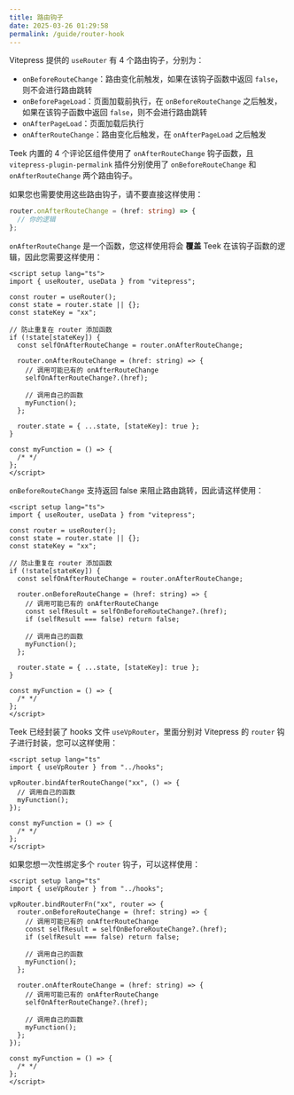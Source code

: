```yaml
---
title: 路由钩子
date: 2025-03-26 01:29:58
permalink: /guide/router-hook
---
```


Vitepress 提供的 `useRouter` 有 4 个路由钩子，分别为：

- `onBeforeRouteChange`：路由变化前触发，如果在该钩子函数中返回 `false`，则不会进行路由跳转
- `onBeforePageLoad`：页面加载前执行，在 `onBeforeRouteChange` 之后触发，如果在该钩子函数中返回 `false`，则不会进行路由跳转
- `onAfterPageLoad`：页面加载后执行
- `onAfterRouteChange`：路由变化后触发，在 `onAfterPageLoad` 之后触发

Teek 内置的 4 个评论区组件使用了 `onAfterRouteChange` 钩子函数，且 `vitepress-plugin-permalink` 插件分别使用了 `onBeforeRouteChange` 和 `onAfterRouteChange` 两个路由钩子。

如果您也需要使用这些路由钩子，请不要直接这样使用：

```ts
router.onAfterRouteChange = (href: string) => {
  // 你的逻辑
};
```

`onAfterRouteChange` 是一个函数，您这样使用将会 **覆盖** Teek 在该钩子函数的逻辑，因此您需要这样使用：

```vue
<script setup lang="ts">
import { useRouter, useData } from "vitepress";

const router = useRouter();
const state = router.state || {};
const stateKey = "xx";

// 防止重复在 router 添加函数
if (!state[stateKey]) {
  const selfOnAfterRouteChange = router.onAfterRouteChange;

  router.onAfterRouteChange = (href: string) => {
    // 调用可能已有的 onAfterRouteChange
    selfOnAfterRouteChange?.(href);

    // 调用自己的函数
    myFunction();
  };

  router.state = { ...state, [stateKey]: true };
}

const myFunction = () => {
  /* */
};
</script>
```

`onBeforeRouteChange` 支持返回 false 来阻止路由跳转，因此请这样使用：

```vue
<script setup lang="ts">
import { useRouter, useData } from "vitepress";

const router = useRouter();
const state = router.state || {};
const stateKey = "xx";

// 防止重复在 router 添加函数
if (!state[stateKey]) {
  const selfOnAfterRouteChange = router.onAfterRouteChange;

  router.onBeforeRouteChange = (href: string) => {
    // 调用可能已有的 onAfterRouteChange
    const selfResult = selfOnBeforeRouteChange?.(href);
    if (selfResult === false) return false;

    // 调用自己的函数
    myFunction();
  };

  router.state = { ...state, [stateKey]: true };
}

const myFunction = () => {
  /* */
};
</script>
```

Teek 已经封装了 hooks 文件 `useVpRouter`，里面分别对 Vitepress 的 `router` 钩子进行封装，您可以这样使用：

```vue
<script setup lang="ts"
import { useVpRouter } from "../hooks";

vpRouter.bindAfterRouteChange("xx", () => {
  // 调用自己的函数
  myFunction();
});

const myFunction = () => {
  /* */
};
</script>
```

如果您想一次性绑定多个 `router` 钩子，可以这样使用：

```vue
<script setup lang="ts"
import { useVpRouter } from "../hooks";

vpRouter.bindRouterFn("xx", router => {
  router.onBeforeRouteChange = (href: string) => {
    // 调用可能已有的 onAfterRouteChange
    const selfResult = selfOnBeforeRouteChange?.(href);
    if (selfResult === false) return false;

    // 调用自己的函数
    myFunction();
  };

  router.onAfterRouteChange = (href: string) => {
    // 调用可能已有的 onAfterRouteChange
    selfOnAfterRouteChange?.(href);

    // 调用自己的函数
    myFunction();
  };
});

const myFunction = () => {
  /* */
};
</script>
```
